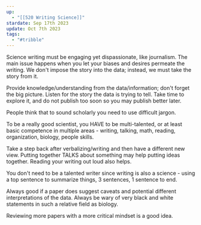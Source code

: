 ```yaml
---
up:
  - "[[520 Writing Science]]"
stardate: Sep 17th 2023
update: Oct 7th 2023
tags:
  - "#tribble"
---
```

Science writing must be engaging yet dispassionate, like journalism. The main issue happens when you let your biases and desires permeate the writing. We don't impose the story into the data; instead, we must take the story from it.

Provide knowledge/understanding from the data/information; don't forget the big picture. Listen for the story the data is trying to tell. Take time to explore it, and do not publish too soon so you may publish better later.

People think that to sound scholarly you need to use difficult jargon.

To be a really good scientist, you HAVE to be multi-talented, or at least basic competence in multiple areas - writing, talking, math, reading, organization, biology, people skills.

Take a step back after verbalizing/writing and then have a different new view. Putting together TALKS about something may help putting ideas together. Reading your writing out loud also helps.

You don't need to be a talented writer since writing is also a science - using a top sentence to summarize things, 3 sentences, 1 sentence to end.

Always good if a paper does suggest caveats and potential different interpretations of the data. Always be wary of very black and white statements in such a relative field as biology.

Reviewing more papers with a more critical mindset is a good idea.
